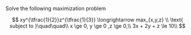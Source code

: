 Solve the following maximization problem

$$
xy^{\tfrac{1}{2}}z^{\tfrac{1}{3}} \longrightarrow max_{x,y,z}
\\
\text{ subject to }\quad\quad\\
x \ge 0, y \ge 0 ,z \ge 0,\\
3x + 2y + z \le 10\\
$$

